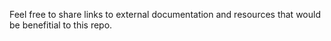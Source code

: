 Feel free to share links to external documentation and resources that would be benefitial to this repo.
